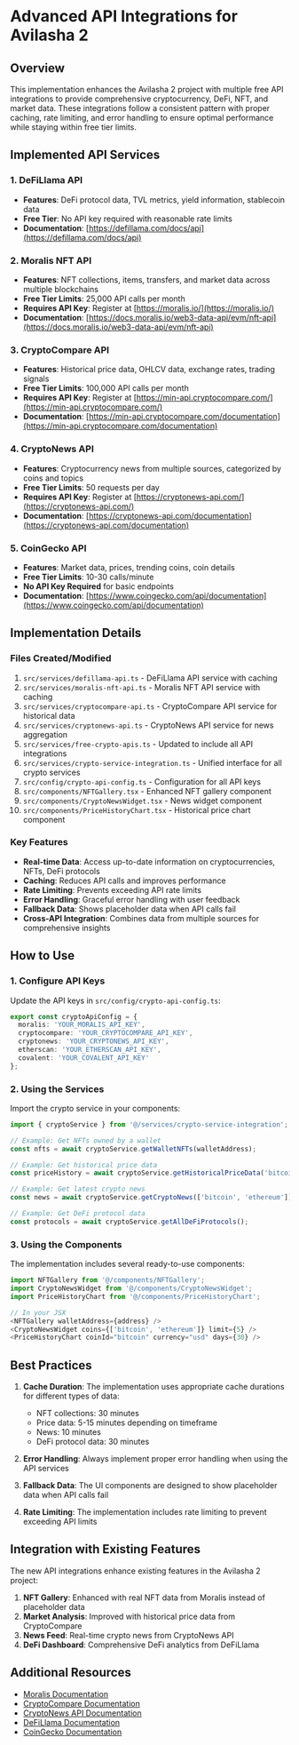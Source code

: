 # Advanced API Integrations for Avilasha 2

## Overview

This implementation enhances the Avilasha 2 project with multiple free API integrations to provide comprehensive cryptocurrency, DeFi, NFT, and market data. These integrations follow a consistent pattern with proper caching, rate limiting, and error handling to ensure optimal performance while staying within free tier limits.

## Implemented API Services

### 1. DeFiLlama API
- **Features**: DeFi protocol data, TVL metrics, yield information, stablecoin data
- **Free Tier**: No API key required with reasonable rate limits
- **Documentation**: [https://defillama.com/docs/api](https://defillama.com/docs/api)

### 2. Moralis NFT API
- **Features**: NFT collections, items, transfers, and market data across multiple blockchains
- **Free Tier Limits**: 25,000 API calls per month
- **Requires API Key**: Register at [https://moralis.io/](https://moralis.io/)
- **Documentation**: [https://docs.moralis.io/web3-data-api/evm/nft-api](https://docs.moralis.io/web3-data-api/evm/nft-api)

### 3. CryptoCompare API
- **Features**: Historical price data, OHLCV data, exchange rates, trading signals
- **Free Tier Limits**: 100,000 API calls per month
- **Requires API Key**: Register at [https://min-api.cryptocompare.com/](https://min-api.cryptocompare.com/)
- **Documentation**: [https://min-api.cryptocompare.com/documentation](https://min-api.cryptocompare.com/documentation)

### 4. CryptoNews API
- **Features**: Cryptocurrency news from multiple sources, categorized by coins and topics
- **Free Tier Limits**: 50 requests per day
- **Requires API Key**: Register at [https://cryptonews-api.com/](https://cryptonews-api.com/)
- **Documentation**: [https://cryptonews-api.com/documentation](https://cryptonews-api.com/documentation)

### 5. CoinGecko API
- **Features**: Market data, prices, trending coins, coin details
- **Free Tier Limits**: 10-30 calls/minute
- **No API Key Required** for basic endpoints
- **Documentation**: [https://www.coingecko.com/api/documentation](https://www.coingecko.com/api/documentation)

## Implementation Details

### Files Created/Modified

1. `src/services/defillama-api.ts` - DeFiLlama API service with caching
2. `src/services/moralis-nft-api.ts` - Moralis NFT API service with caching
3. `src/services/cryptocompare-api.ts` - CryptoCompare API service for historical data
4. `src/services/cryptonews-api.ts` - CryptoNews API service for news aggregation
5. `src/services/free-crypto-apis.ts` - Updated to include all API integrations
6. `src/services/crypto-service-integration.ts` - Unified interface for all crypto services
7. `src/config/crypto-api-config.ts` - Configuration for all API keys
8. `src/components/NFTGallery.tsx` - Enhanced NFT gallery component
9. `src/components/CryptoNewsWidget.tsx` - News widget component
10. `src/components/PriceHistoryChart.tsx` - Historical price chart component

### Key Features

- **Real-time Data**: Access up-to-date information on cryptocurrencies, NFTs, DeFi protocols
- **Caching**: Reduces API calls and improves performance
- **Rate Limiting**: Prevents exceeding API rate limits
- **Error Handling**: Graceful error handling with user feedback
- **Fallback Data**: Shows placeholder data when API calls fail
- **Cross-API Integration**: Combines data from multiple sources for comprehensive insights

## How to Use

### 1. Configure API Keys

Update the API keys in `src/config/crypto-api-config.ts`:

```typescript
export const cryptoApiConfig = {
  moralis: 'YOUR_MORALIS_API_KEY',
  cryptocompare: 'YOUR_CRYPTOCOMPARE_API_KEY',
  cryptonews: 'YOUR_CRYPTONEWS_API_KEY',
  etherscan: 'YOUR_ETHERSCAN_API_KEY',
  covalent: 'YOUR_COVALENT_API_KEY'
};
```

### 2. Using the Services

Import the crypto service in your components:

```typescript
import { cryptoService } from '@/services/crypto-service-integration';

// Example: Get NFTs owned by a wallet
const nfts = await cryptoService.getWalletNFTs(walletAddress);

// Example: Get historical price data
const priceHistory = await cryptoService.getHistoricalPriceData('bitcoin', 'usd', 30);

// Example: Get latest crypto news
const news = await cryptoService.getCryptoNews(['bitcoin', 'ethereum']);

// Example: Get DeFi protocol data
const protocols = await cryptoService.getAllDeFiProtocols();
```

### 3. Using the Components

The implementation includes several ready-to-use components:

```typescript
import NFTGallery from '@/components/NFTGallery';
import CryptoNewsWidget from '@/components/CryptoNewsWidget';
import PriceHistoryChart from '@/components/PriceHistoryChart';

// In your JSX
<NFTGallery walletAddress={address} />
<CryptoNewsWidget coins={['bitcoin', 'ethereum']} limit={5} />
<PriceHistoryChart coinId="bitcoin" currency="usd" days={30} />
```

## Best Practices

1. **Cache Duration**: The implementation uses appropriate cache durations for different types of data:
   - NFT collections: 30 minutes
   - Price data: 5-15 minutes depending on timeframe
   - News: 10 minutes
   - DeFi protocol data: 30 minutes

2. **Error Handling**: Always implement proper error handling when using the API services

3. **Fallback Data**: The UI components are designed to show placeholder data when API calls fail

4. **Rate Limiting**: The implementation includes rate limiting to prevent exceeding API limits

## Integration with Existing Features

The new API integrations enhance existing features in the Avilasha 2 project:

1. **NFT Gallery**: Enhanced with real NFT data from Moralis instead of placeholder data
2. **Market Analysis**: Improved with historical price data from CryptoCompare
3. **News Feed**: Real-time crypto news from CryptoNews API
4. **DeFi Dashboard**: Comprehensive DeFi analytics from DeFiLlama

## Additional Resources

- [Moralis Documentation](https://docs.moralis.io/)
- [CryptoCompare Documentation](https://min-api.cryptocompare.com/documentation)
- [CryptoNews API Documentation](https://cryptonews-api.com/documentation)
- [DeFiLlama Documentation](https://defillama.com/docs/api)
- [CoinGecko Documentation](https://www.coingecko.com/api/documentation)